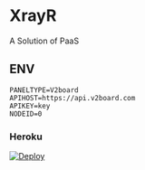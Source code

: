 # XrayR
 A Solution of PaaS

## ENV

```
PANELTYPE=V2board
APIHOST=https://api.v2board.com
APIKEY=key
NODEID=0
```

### Heroku

[![Deploy](https://www.herokucdn.com/deploy/button.png)](https://dashboard.heroku.com/new?template=https://github.com/AkashiCoin/XrayR) 

